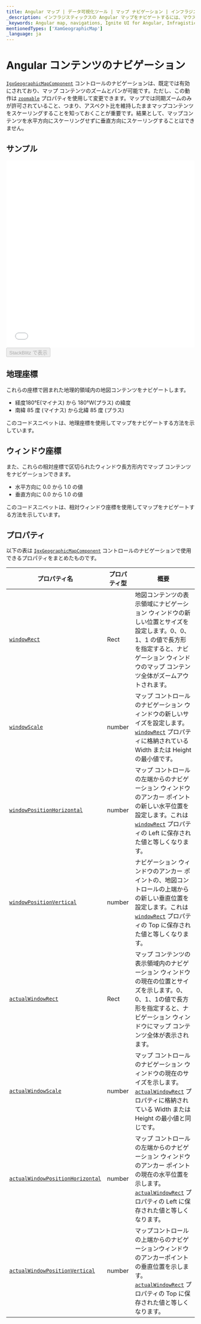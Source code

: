 ```yaml
---
title: Angular マップ | データ可視化ツール | マップ ナビゲーション | インフラジスティックス
_description: インフラジスティックスの Angular マップをナビゲートするには、マウスまたはタッチを使用して左右にパンニングし、水平および垂直にズームします。Ignite UI for Angular マップのナビゲーション機能について説明します。
_keywords: Angular map, navigations, Ignite UI for Angular, Infragistics, Angular マップ, ナビゲーション, インフラジスティックス
mentionedTypes: ['XamGeographicMap']
_language: ja
---
```


# Angular コンテンツのナビゲーション

[`IgxGeographicMapComponent`]({environment:dvApiBaseUrl}/products/ignite-ui-angular/api/docs/typescript/latest/classes/igxgeographicmapcomponent.html) コントロールのナビゲーションは、既定では有効にされており、マップ コンテンツのズームとパンが可能です。ただし、この動作は [`zoomable`]({environment:dvApiBaseUrl}/products/ignite-ui-angular/api/docs/typescript/latest/classes/igxgeographicmapcomponent.html#zoomable) プロパティを使用して変更できます。マップでは同期ズームのみが許可されていること、つまり、アスペクト比を維持したままマップコンテンツをスケーリングすることを知っておくことが重要です。結果として、マップコンテンツを水平方向にスケーリングせずに垂直方向にスケーリングすることはできません。

## サンプル

<div class="sample-container loading" style="height: 500px">
    <iframe id="geo-map-navigation-iframe" src='{environment:dvDemosBaseUrl}/maps/geo-map-navigation' width="100%" height="100%" seamless frameBorder="0" onload="onXPlatSampleIframeContentLoaded(this);"></iframe>
</div>
<div>
    <button data-localize="stackblitz" disabled class="stackblitz-btn"   data-iframe-id="geo-map-navigation-iframe" data-demos-base-url="{environment:dvDemosBaseUrl}">StackBlitz で表示
    </button>
    
</div>

<div class="divider--half"></div>

## 地理座標

これらの座標で囲まれた地理的領域内の地図コンテンツをナビゲートします。

-   経度180°E(マイナス) から 180°W(プラス) の緯度
-   南緯 85 度 (マイナス) から北緯 85 度 (プラス)

このコードスニペットは、地理座標を使用してマップをナビゲートする方法を示しています。

## ウィンドウ座標

また、これらの相対座標で区切られたウィンドウ長方形内でマップ コンテンツをナビゲーションできます。

-   水平方向に 0.0 から 1.0 の値
-   垂直方向に 0.0 から 1.0 の値

このコードスニペットは、相対ウィンドウ座標を使用してマップをナビゲートする方法を示しています。

## プロパティ

以下の表は [`IgxGeographicMapComponent`]({environment:dvApiBaseUrl}/products/ignite-ui-angular/api/docs/typescript/latest/classes/igxgeographicmapcomponent.html) コントロールのナビゲーションで使用できるプロパティをまとめたものです。

| プロパティ名                                                                                                                                                                                    | プロパティ型 | 概要                                                                                                                                                                                                                                              |
| ----------------------------------------------------------------------------------------------------------------------------------------------------------------------------------------- | ------ | ----------------------------------------------------------------------------------------------------------------------------------------------------------------------------------------------------------------------------------------------- |
| [`windowRect`]({environment:dvApiBaseUrl}/products/ignite-ui-angular/api/docs/typescript/latest/classes/igxseriesviewercomponent.html#windowrect)                                         | Rect   | 地図コンテンツの表示領域にナビゲーション ウィンドウの新しい位置とサイズを設定します。0、0、1、1 の値で長方形を指定すると、ナビゲーション ウィンドウのマップ コンテンツ全体がズームアウトされます。                                                                                                                                           |
| [`windowScale`]({environment:dvApiBaseUrl}/products/ignite-ui-angular/api/docs/typescript/latest/classes/igxgeographicmapcomponent.html#windowscale)                                      | number | マップ コントロールのナビゲーション ウィンドウの新しいサイズを設定します。[`windowRect`]({environment:dvApiBaseUrl}/products/ignite-ui-angular/api/docs/typescript/latest/classes/igxseriesviewercomponent.html#windowrect) プロパティに格納されている Width または Height の最小値です。                  |
| [`windowPositionHorizontal`]({environment:dvApiBaseUrl}/products/ignite-ui-angular/api/docs/typescript/latest/classes/igxseriesviewercomponent.html#windowpositionhorizontal)             | number | マップ コントロールの左端からのナビゲーション ウィンドウのアンカー ポイントの新しい水平位置を設定します。これは [`windowRect`]({environment:dvApiBaseUrl}/products/ignite-ui-angular/api/docs/typescript/latest/classes/igxseriesviewercomponent.html#windowrect) プロパティの Left に保存された値と等しくなります。        |
| [`windowPositionVertical`]({environment:dvApiBaseUrl}/products/ignite-ui-angular/api/docs/typescript/latest/classes/igxseriesviewercomponent.html#windowpositionvertical)                 | number | ナビゲーション ウィンドウのアンカー ポイントの、地図コントロールの上端からの新しい垂直位置を設定します。これは [`windowRect`]({environment:dvApiBaseUrl}/products/ignite-ui-angular/api/docs/typescript/latest/classes/igxseriesviewercomponent.html#windowrect) プロパティの Top に保存された値と等しくなります。          |
| [`actualWindowRect`]({environment:dvApiBaseUrl}/products/ignite-ui-angular/api/docs/typescript/latest/classes/igxseriesviewercomponent.html#actualwindowrect)                             | Rect   | マップ コンテンツの表示領域内のナビゲーション ウィンドウの現在の位置とサイズを示します。0、0、1、1の値で長方形を指定すると、ナビゲーション ウィンドウにマップ コンテンツ全体が表示されます。                                                                                                                                              |
| [`actualWindowScale`]({environment:dvApiBaseUrl}/products/ignite-ui-angular/api/docs/typescript/latest/classes/igxgeographicmapcomponent.html#actualwindowscale)                          | number | マップ コントロールのナビゲーション ウィンドウの現在のサイズを示します。[`actualWindowRect`]({environment:dvApiBaseUrl}/products/ignite-ui-angular/api/docs/typescript/latest/classes/igxseriesviewercomponent.html#actualwindowrect) プロパティに格納されている Width または Height の最小値と同じです。    |
| [`actualWindowPositionHorizontal`]({environment:dvApiBaseUrl}/products/ignite-ui-angular/api/docs/typescript/latest/classes/igxseriesviewercomponent.html#actualwindowpositionhorizontal) | number | マップ コントロールの左端からのナビゲーション ウィンドウのアンカー ポイントの現在の水平位置を示します。[`actualWindowRect`]({environment:dvApiBaseUrl}/products/ignite-ui-angular/api/docs/typescript/latest/classes/igxseriesviewercomponent.html#actualwindowrect) プロパティの Left に保存された値と等しくなります。 |
| [`actualWindowPositionVertical`]({environment:dvApiBaseUrl}/products/ignite-ui-angular/api/docs/typescript/latest/classes/igxseriesviewercomponent.html#actualwindowpositionvertical)     | number | マップコントロールの上端からのナビゲーションウィンドウのアンカーポイントの垂直位置を示します。[`actualWindowRect`]({environment:dvApiBaseUrl}/products/ignite-ui-angular/api/docs/typescript/latest/classes/igxseriesviewercomponent.html#actualwindowrect) プロパティの Top に保存された値と等しくなります。        |
